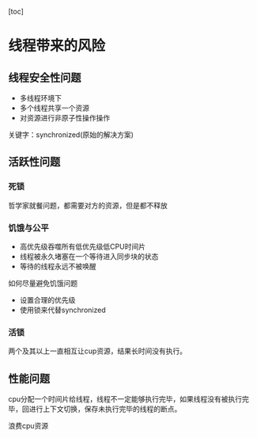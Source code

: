 [toc]

# 线程带来的风险

## 线程安全性问题

* 多线程环境下
* 多个线程共享一个资源
* 对资源进行非原子性操作操作

关键字：synchronized(原始的解决方案)

## 活跃性问题

### 死锁

哲学家就餐问题，都需要对方的资源，但是都不释放

### 饥饿与公平

* 高优先级吞噬所有低优先级低CPU时间片
* 线程被永久堵塞在一个等待进入同步块的状态
* 等待的线程永远不被唤醒



如何尽量避免饥饿问题

* 设置合理的优先级
* 使用锁来代替synchronized

### 活锁

两个及其以上一直相互让cup资源，结果长时间没有执行。

## 性能问题

cpu分配一个时间片给线程，线程不一定能够执行完毕，如果线程没有被执行完毕，回进行上下文切换，保存未执行完毕的线程的断点。

浪费cpu资源 